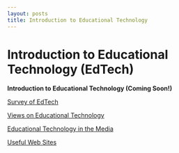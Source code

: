 ```yaml
---
layout: posts
title: Introduction to Educational Technology
---
```

# Introduction to Educational Technology (EdTech)

__Introduction to Educational Technology (Coming Soon!)__

[Survey of EdTech](https://www.udacity.com/wiki/Educational_Technology/Introduction_to_EdTech/Survey_Of_EdTech)

[Views on Educational Technology](https://www.udacity.com/wiki/Educational_Technology/Introduction_to_EdTech/Views_on_EdTech)

[Educational Technology in the Media](https://www.udacity.com/wiki/Educational_Technology/Introduction_to_EdTech/Educational_Technology_in_the_Media)

[Useful Web Sites](https://www.udacity.com/wiki/Educational_Technology/Introduction_to_EdTech/Useful_Web_Sites)